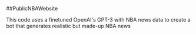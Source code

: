 ##PublicNBAWebsite

This code uses a finetuned OpenAI's GPT-3 with NBA news data to create a bot that generates realistic but made-up NBA news
